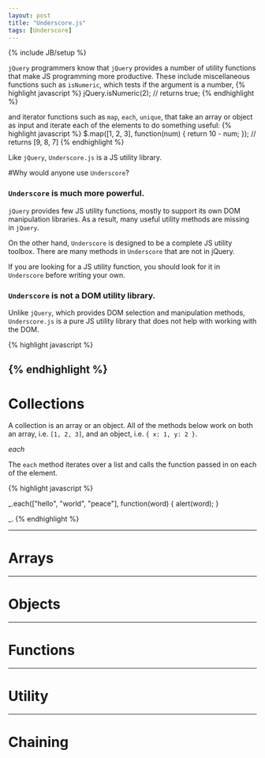 ```yaml
---
layout: post
title: "Underscore.js"
tags: [Underscore]
---
```

{% include JB/setup %}

`jQuery` programmers know that `jQuery` provides a number of utility functions that make JS programming more productive. These include miscellaneous functions such as `isNumeric`, which tests if the argument is a number,
{% highlight javascript %}
jQuery.isNumeric(2); // returns true;
{% endhighlight %}

and iterator functions such as `map`, `each`, `unique`, that take an array or object as input and iterate each of the elements to do something useful:
{% highlight javascript %}
$.map([1, 2, 3], function(num) {
  return 10 - num;
}); // returns [9, 8, 7]
{% endhighlight %}

Like `jQuery`, `Underscore.js` is a JS utility library. 

#Why would anyone use `Underscore`?

### `Underscore` is much more powerful.

`jQuery` provides few JS utility functions, mostly to support its own DOM manipulation libraries. As a result, many useful utility methods are missing in `jQuery`.

On the other hand, `Underscore` is designed to be a complete JS utility toolbox. There are many methods in `Underscore` that are not in jQuery.


If you are looking for a JS utility function, you should look for it in `Underscore` before writing your own. 

### `Underscore` is not a DOM utility library.

Unlike `jQuery`, which provides DOM selection and manipulation methods, `Underscore.js` is a pure JS utility library that does not help with working with the DOM.

{% highlight javascript %}

{% endhighlight %}
-------------------------------------
# Collections

A collection is an array or an object. All of the methods below work on both an array, i.e. `[1, 2, 3]`, and an object, i.e. `{ x: 1, y: 2 }`.

*each*

The `each` method iterates over a list and calls the function passed in on each of the element.

{% highlight javascript %}

_.each(["hello", "world", "peace"], function(word) { alert(word); }

_.
{% endhighlight %}




-------------------------------------
# Arrays

-------------------------------------
# Objects

-------------------------------------
# Functions

-------------------------------------
# Utility

-------------------------------------
# Chaining




